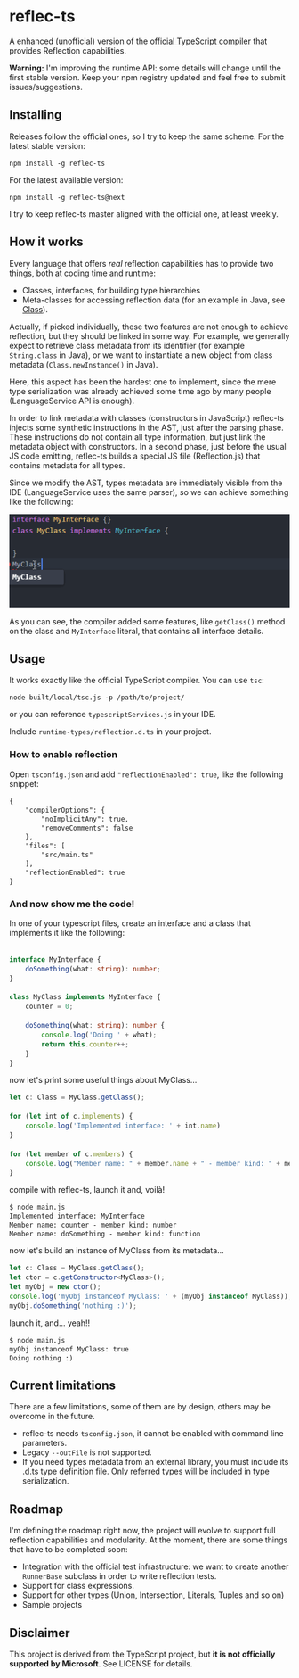 # reflec-ts

A enhanced (unofficial) version of the [official TypeScript compiler](https://github.com/Microsoft/TypeScript) that provides Reflection capabilities.

**Warning:** I'm improving the runtime API: some details will change until the first stable version. Keep your npm registry updated and feel free to submit issues/suggestions.

## Installing
Releases follow the official ones, so I try to keep the same scheme. For the latest stable version:


```
npm install -g reflec-ts
```

For the latest available version:

```
npm install -g reflec-ts@next
```

I try to keep reflec-ts master aligned with the official one, at least weekly.

## How it works

Every language that offers *real* reflection capabilities has to provide two things, both at coding time and runtime:
- Classes, interfaces, for building type hierarchies
- Meta-classes for accessing reflection data (for an example in Java, see [Class](https://docs.oracle.com/javase/8/docs/api/java/lang/Class.html)).

Actually, if picked individually, these two features are not enough to achieve reflection, but they should be linked in some way. For example, we generally expect to retrieve class metadata from its identifier (for example `String.class` in Java), or we want to instantiate a new object from class metadata (`Class.newInstance()` in Java).

Here, this aspect has been the hardest one to implement, since the mere type serialization was already achieved some time ago by many people (LanguageService API is enough).

In order to link metadata with classes (constructors in JavaScript) reflec-ts injects some synthetic instructions in the AST, just after the parsing phase. These instructions do not contain all type information, but just link the metadata object with constructors. In a second phase, just before the usual JS code emitting, reflec-ts builds a special JS file (Reflection.js) that contains metadata for all types.

Since we modify the AST, types metadata are immediately visible from the IDE (LanguageService uses the same parser), so we can achieve something like the following:

![reflec-ts demo](./doc/images/reflec-ts-demo.gif?raw=true "reflec-ts: working with Atom IDE")

As you can see, the compiler added some features, like `getClass()` method on the class and `MyInterface` literal, that contains all interface details.

## Usage

It works exactly like the official TypeScript compiler. You can use `tsc`:

```shell
node built/local/tsc.js -p /path/to/project/
```

or you can reference `typescriptServices.js` in your IDE.

Include `runtime-types/reflection.d.ts` in your project.

### How to enable reflection

Open `tsconfig.json` and add `"reflectionEnabled": true`, like the following snippet:

```
{
    "compilerOptions": {
        "noImplicitAny": true,
        "removeComments": false
    },
    "files": [
        "src/main.ts"
    ],
    "reflectionEnabled": true
}
```

### And now show me the code!

In one of your typescript files, create an interface and a class that implements it like the following:

```TypeScript

interface MyInterface {
    doSomething(what: string): number;
}

class MyClass implements MyInterface {
    counter = 0;

    doSomething(what: string): number {
        console.log('Doing ' + what);
        return this.counter++;
    }
}

```

now let's print some useful things about MyClass...

```TypeScript
let c: Class = MyClass.getClass();

for (let int of c.implements) {
    console.log('Implemented interface: ' + int.name)
}

for (let member of c.members) {
    console.log("Member name: " + member.name + " - member kind: " + member.type.kind);
}
```

compile with reflec-ts, launch it and, voilà!

```shell
$ node main.js
Implemented interface: MyInterface
Member name: counter - member kind: number
Member name: doSomething - member kind: function
```

now let's build an instance of MyClass from its metadata...

```TypeScript
let c: Class = MyClass.getClass();
let ctor = c.getConstructor<MyClass>();
let myObj = new ctor();
console.log('myObj instanceof MyClass: ' + (myObj instanceof MyClass));
myObj.doSomething('nothing :)');
```

launch it, and... yeah!!

```shell
$ node main.js
myObj instanceof MyClass: true
Doing nothing :)
```

## Current limitations

There are a few limitations, some of them are by design, others may be overcome in the future.
- reflec-ts needs `tsconfig.json`, it cannot be enabled with command line parameters.
- Legacy `--outFile` is not supported.
- If you need types metadata from an external library, you must include its .d.ts type definition file. Only referred types will be included in type serialization.

## Roadmap

I'm defining the roadmap right now, the project will evolve to support full reflection capabilities and modularity. At the moment, there are some things that have to be completed soon:
- Integration with the official test infrastructure: we want to create another `RunnerBase` subclass in order to write reflection tests.
- Support for class expressions.
- Support for other types (Union, Intersection, Literals, Tuples and so on)
- Sample projects

## Disclaimer

This project is derived from the TypeScript project, but **it is not officially supported by Microsoft**. See LICENSE for details.

